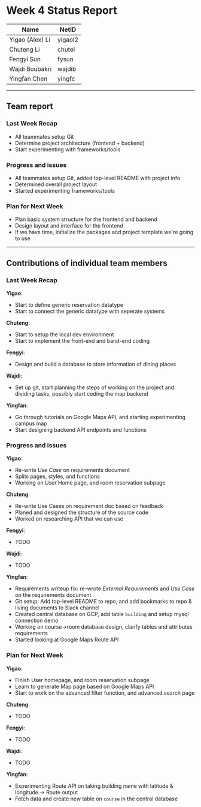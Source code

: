 # Week 4 Status Report

| Name            | NetID   |
| --------------- | ------- |
| Yigao (Alex) Li | yigaol2 |
| Chuteng Li      | chutel  |
| Fengyi Sun      | fysun   |
| Wajdi Boubakri  | wajdib  |
| Yingfan Chen    | yingfc  |

---

## Team report

### Last Week Recap

- All teammates setup Git
- Determine project architecture (frontend + backend)
- Start experimenting with frameworks/tools

### Progress and issues

- All teammates setup Git, added top-level README with project info
- Determined overall project layout
- Started experimenting frameworks/tools

### Plan for Next Week

- Plan basic system structure for the frontend and backend
- Design layout and interface for the frontend
- If we have time, initialize the packages and project template we're going to use

---

## Contributions of individual team members

### Last Week Recap

**Yigao**:

- Start to define generic reservation datatype
- Start to connect the generic datatype with seperate systems

**Chuteng**:

- Start to setup the local dev environment
- Start to implement the front-end and band-end coding

**Fengyi**:

- Design and build a database to store information of dining places

**Wajdi**:

- Set up git, start planning the steps of working on the project and dividing tasks, possibly start coding the map backend

**Yingfan**:

- Go through tutorials on Google Maps API, and starting experimenting campus map
- Start designing backend API endpoints and functions

### Progress and issues

**Yigao**:

- Re-write _Use Case_ on requirements document
- Splits pages, styles, and functions
- Working on User Home page, and room reservation subpage

**Chuteng**:

- Re-write Use Cases on requirement doc based on feedback
- Planed and designed the structure of the source code
- Worked on researching API that we can use

**Fengyi**:

- TODO

**Wajdi**:

- TODO

**Yingfan**:

- Requirements writeup fix: re-wrote _External Requirements_ and _Use Case_ on the requirements document
- Git setup: Add top-level README to repo, and add bookmarks to repo & living documents to Slack channel
- Created central database on GCP, add table `building` and setup mysql connection demo
- Working on course->room database design, clarify tables and attributes requirements
- Started looking at Google Maps Route API

### Plan for Next Week

**Yigao**:

- Finish User homepage, and room reservation subpage
- Learn to generate Map page based on Google Maps API
- Start to work on the advanced filter function, and advanced search page

**Chuteng**:

- TODO

**Fengyi**:

- TODO

**Wajdi**:

- TODO

**Yingfan**:

- Experimenting Route API on taking building name with latitude & longitude -> Route output
- Fetch data and create new table on `course` in the central database
